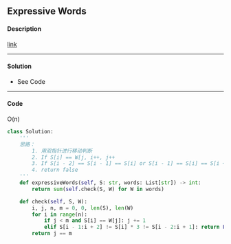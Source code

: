 ## Expressive Words

#### Description

[link](https://leetcode.com/problems/expressive-words/)

---

#### Solution

- See Code

---

#### Code

O(n)

```python
class Solution:
    '''
    思路：
        1. 用双指针进行移动判断
        2. If S[i] == W[j, i++, j++
        3. If S[i - 2] == S[i - 1] == S[i] or S[i - 1] == S[i] == S[i + 1], i++ 保证连续字符数字大于3就可以靠复制完成要求
        4. return false
    '''
    def expressiveWords(self, S: str, words: List[str]) -> int:
        return sum(self.check(S, W) for W in words)

    def check(self, S, W):
        i, j, n, m = 0, 0, len(S), len(W)
        for i in range(n):
            if j < m and S[i] == W[j]: j += 1
            elif S[i - 1:i + 2] != S[i] * 3 != S[i - 2:i + 1]: return False
        return j == m
```